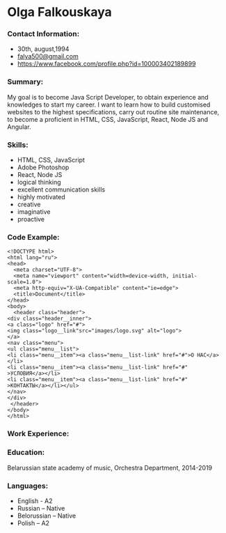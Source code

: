 # Olga Falkouskaya

### Contact Information:

* 30th, august,1994
* falya500@gmail.com 
* https://www.facebook.com/profile.php?id=100003402189899

### Summary:

My goal is to become Java Script Developer, to obtain experience and knowledges to start my career. I want to learn how to build customised websites to the highest specifications, carry out routine site maintenance, to become a proficient in HTML, CSS, JavaScript, React, Node JS and Angular.

### Skills:

* HTML, CSS, JavaScript
* Adobe Photoshop
* React, Node JS
* logical thinking
* excellent communication skills
* highly motivated
* creative
* imaginative
* proactive


### Code Example:

```
<!DOCTYPE html>
<html lang="ru">
<head>
  <meta charset="UTF-8">
  <meta name="viewport" content="width=device-width, initial-scale=1.0">
  <meta http-equiv="X-UA-Compatible" content="ie=edge">
  <title>Document</title>
</head>
<body>
  <header class="header">
<div class="header__inner">
<a class="logo" href="#">
<img class="logo__link"src="images/logo.svg" alt="logo">
</a>
<nav class="menu">
<ul class="menu__list">
<li class="menu__item"><a class="menu__list-link" href="#">О НАС</a></li>
<li class="menu__item"><a class="menu__list-link" href="#" >УСЛОВИЯ</a></li>
<li class="menu__item"><a class="menu__list-link" href="#" >КОНТАКТЫ</a></li></ul>
</nav>
</div>
 </header>
</body>
</html>
```

### Work Experience:

### Education:

Belarussian state academy of music, Orchestra Department, 2014-2019

### Languages:

* English - A2
* Russian – Native
* Belorussian – Native
* Polish – A2
